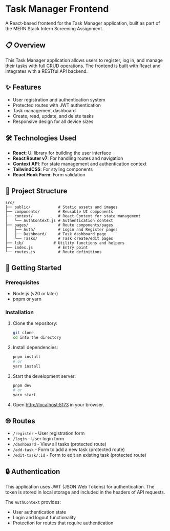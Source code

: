 # Task Manager Frontend

A React-based frontend for the Task Manager application, built as part of the MERN Stack Intern Screening Assignment.

## 📋 Overview

This Task Manager application allows users to register, log in, and manage their tasks with full CRUD operations. The frontend is built with React and integrates with a RESTful API backend.

## ✨ Features

- User registration and authentication system
- Protected routes with JWT authentication
- Task management dashboard
- Create, read, update, and delete tasks
- Responsive design for all device sizes

## 🛠️ Technologies Used

- **React**: UI library for building the user interface
- **React Router v7**: For handling routes and navigation
- **Context API**: For state management and authentication context
- **TailwindCSS**: For styling components
- **React Hook Form**: Form validation

## 📁 Project Structure

```
src/
├── public/            # Static assets and images
├── components/        # Reusable UI components
├── context/           # React Context for state management
│   └── AuthContext.js # Authentication context
├── pages/             # Route components/pages
│   ├── Auth/          # Login and Register pages
│   ├── Dashboard/     # Task dashboard page
│   └── Tasks/         # Task create/edit pages
├── lib/             # Utility functions and helpers
├── index.js           # Entry point
└── routes.js          # Route definitions
```

## 🚀 Getting Started

### Prerequisites

- Node.js (v20 or later)
- pnpm or yarn

### Installation

1. Clone the repository:

   ```bash
   git clone
   cd into the directory
   ```

2. Install dependencies:

   ```bash
   pnpm install
   # or
   yarn install
   ```

3. Start the development server:

   ```bash
   pnpm dev
   # or
   yarn start
   ```

4. Open [http://localhost:5173](http://localhost:5173) in your browser.

## 🌐 Routes

- `/register` - User registration form
- `/login` - User login form
- `/dashboard` - View all tasks (protected route)
- `/add-task` - Form to add a new task (protected route)
- `/edit-task/:id` - Form to edit an existing task (protected route)

## 🔒 Authentication

This application uses JWT (JSON Web Tokens) for authentication. The token is stored in local storage and included in the headers of API requests.

The `AuthContext` provides:

- User authentication state
- Login and logout functionality
- Protection for routes that require authentication

```

```
